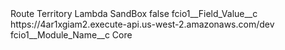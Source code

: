 <?xml version="1.0" encoding="UTF-8"?>
<CustomMetadata xmlns="http://soap.sforce.com/2006/04/metadata" xmlns:xsi="http://www.w3.org/2001/XMLSchema-instance" xmlns:xsd="http://www.w3.org/2001/XMLSchema">
    <label>Route Territory Lambda SandBox</label>
    <protected>false</protected>
    <values>
        <field>fcio1__Field_Value__c</field>
        <value xsi:type="xsd:string">https://4ar1xgiam2.execute-api.us-west-2.amazonaws.com/dev</value>
    </values>
    <values>
        <field>fcio1__Module_Name__c</field>
        <value xsi:type="xsd:string">Core</value>
    </values>
</CustomMetadata>
